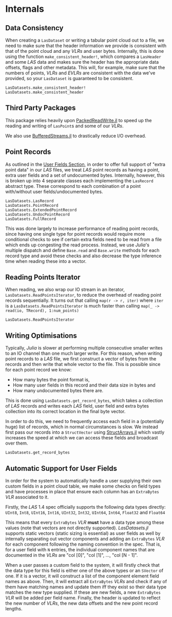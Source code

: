 # Internals

## Data Consistency

When creating a `LasDataset` or writing a tabular point cloud out to a file, we need to make sure that the header information we provide is consistent with that of the point cloud and any *VLRs* and user bytes. Internally, this is done using the function `make_consistent_header!`, which compares a `LasHeader` and some *LAS* data and makes sure the header has the appropriate data offsets, flags and other metadata. This will, for example, make sure that the numbers of points, *VLRs* and *EVLRs* are consistent with the data we've provided, so your `LasDataset` is guaranteed to be consistent.

```@docs; canonical = false
LasDatasets.make_consistent_header!
LasDatasets.make_consistent_header
```

## Third Party Packages

This package relies heavily upon [PackedReadWrite.jl](https://github.com/EvertSchippers/PackedReadWrite.jl) to speed up the reading and writing of `LasPoint`s and some of our *VLRs*. 

We also use [BufferedStreams.jl](https://github.com/JuliaIO/BufferedStreams.jl) to drastically reduce I/O overhead.

## Point Records

As outlined in the [User Fields Section](./user_fields.md), in order to offer full support of "extra point data" in our *LAS* files, we treat *LAS* point records as having a point, extra user fields and a set of undocumented bytes. Internally, however, this is broken up into 4 separate classes each implementing the `LasRecord` abstract type. These correspond to each combination of a point with/without user fields/undocumented bytes.

```@docs; canonical = false
LasDatasets.LasRecord
LasDatasets.PointRecord
LasDatasets.ExtendedPointRecord
LasDatasets.UndocPointRecord
LasDatasets.FullRecord
```

This was done largely to increase performance of reading point records, since having one single type for point records would require more conditional checks to see if certain extra fields need to be read from a file which ends up congesting the read process. Instead, we use *Julia*'s multiple dispatch and define `Base.read` and `Base.write` methods for each record type and avoid these checks and also decrease the type inference time when reading these into a vector.

## Reading Points Iterator

When reading, we also wrap our IO stream in an iterator, `LasDatasets.ReadPointsIterator`, to reduce the overhead of reading point records sequentially. It turns out that calling `map(r -> r, iter)` where `iter` is a `LasDatasets.ReadPointsIterator` is much faster than calling `map(_ -> read(io, TRecord), 1:num_points)`

```@docs; canonical = false
LasDatasets.ReadPointsIterator
```

## Writing Optimisations
Typically, *Julia* is slower at performing multiple consecutive smaller writes to an IO channel than one much larger write. For this reason, when writing point records to a *LAS* file, we first construct a vector of bytes from the records and then write that whole vector to the file. This is possible since for each point record we know:
* How many bytes the point format is,
* How many user fields in this record and their data size in bytes and
* How many undocumented bytes there are.

This is done using `LasDatasets.get_record_bytes`, which takes a collection of *LAS* records and writes each *LAS* field, user field and extra bytes collection into its correct location in the final byte vector. 

In order to do this, we need to frequently access each field in a (potentially huge) list of records, which in normal circumstances is slow. We instead first pass our records into a `StructVector` using [StructArrays.jl](https://github.com/JuliaArrays/StructArrays.jl) which vastly increases the speed at which we can access these fields and broadcast over them.

```@docs; canonical = false
LasDatasets.get_record_bytes
```

## Automatic Support for User Fields

In order for the system to automatically handle a user supplying their own custom fields in a point cloud table, we make some checks on field types and have processes in place that ensure each column has an `ExtraBytes` *VLR* associated to it.

Firstly, the *LAS* 1.4 spec officially supports the following data types directly: `UInt8`, `Int8`, `UInt16`, `Int16`, `UInt32`, `Int32`, `UInt64`, `Int64`, `Float32` and `Float64`

This means that every `ExtraBytes` *VLR* **must** have a data type among these values (note that vectors are not directly supported). *LasDatasets.jl* supports static vectors (static sizing is essential) as user fields as well by internally separating out vector components and adding an `ExtraBytes` *VLR* for each component following the naming convention in the spec. That is, for a user field with `N` entries, the individual component names that are documented in the *VLRs* are "col [0]", "col [1]", ..., "col [N - 1]".

When a user passes a custom field to the system, it will firstly check that the data type for this field is either one of the above types or an `SVector` of one. If it is a vector, it will construct a list of the component element field names as above. Then, it will extract all `ExtraBytes` *VLRs* and check if any of them have matching names and update them iff they exist so their data type matches the new type supplied. If these are new fields, a new `ExtraBytes` *VLR* will be added per field name. Finally, the header is updated to reflect the new number of *VLRs*, the new data offsets and the new point record lengths.